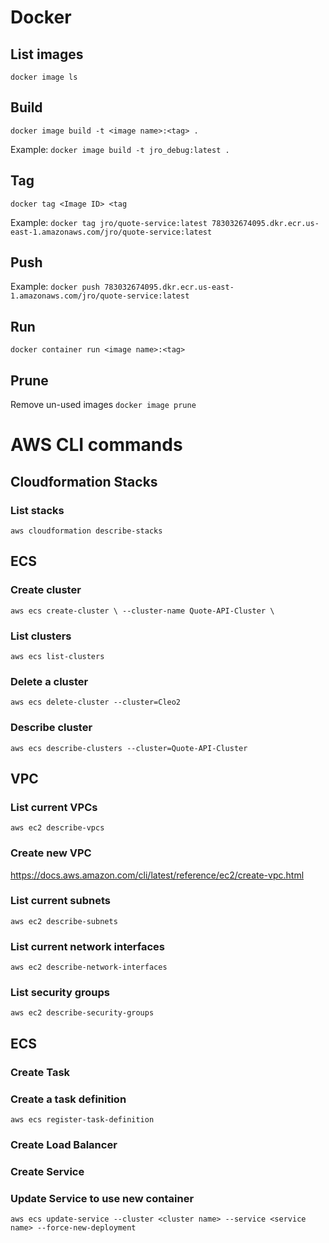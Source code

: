 # Docker

## List images
`docker image ls`

## Build
`docker image build -t <image name>:<tag> .`

Example: `docker image build -t jro_debug:latest .`


## Tag
`docker tag <Image ID> <tag`

Example: `docker tag jro/quote-service:latest 783032674095.dkr.ecr.us-east-1.amazonaws.com/jro/quote-service:latest`


## Push
Example: `docker push 783032674095.dkr.ecr.us-east-1.amazonaws.com/jro/quote-service:latest`

## Run
`docker container run <image name>:<tag>`

## Prune
Remove un-used images
`docker image prune`




# AWS CLI commands

## Cloudformation Stacks

### List stacks
`aws cloudformation describe-stacks`


## ECS

### Create cluster

`aws ecs create-cluster \
	--cluster-name Quote-API-Cluster \`

### List clusters
`aws ecs list-clusters`

### Delete a cluster
`aws ecs delete-cluster --cluster=Cleo2`

### Describe cluster
`aws ecs describe-clusters --cluster=Quote-API-Cluster`

## VPC


### List current VPCs
`aws ec2 describe-vpcs`

### Create new VPC
https://docs.aws.amazon.com/cli/latest/reference/ec2/create-vpc.html



### List current subnets
`aws ec2 describe-subnets`


### List current network interfaces
`aws ec2 describe-network-interfaces`

### List security groups
`aws ec2 describe-security-groups`


## ECS

### Create Task

### Create a task definition
`aws ecs register-task-definition`

### Create Load Balancer

### Create Service


### Update Service to use new container
`aws ecs update-service --cluster <cluster name> --service <service name> --force-new-deployment`
